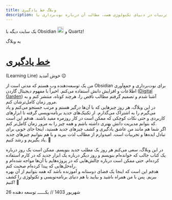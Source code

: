 ```yaml
---
title: وبلاگ خط یادگیری
description: وبلاگ خط یادگیری، فضایی برای تبادل ایده‌ها و تجربیات در دنیای تکنولوژی هست، مطالب آن درباره نوت‌برداری با Obsidian، Quartz،  دیجیتال گاردن، تکنیک‌های برنامه‌نویسی و ابزارهای کاربردی است. 🌱🚀
---
```


یک سایت دیگه با Obsidian <img src="https://upload.wikimedia.org/wikipedia/commons/1/10/2023_Obsidian_logo.svg"
width="20px" height="20px" style="margin:0;">
و Quartz!
<p class="c-inline">
به وبلاگ 
</p>
<h1 class="c-h1-inline" style="color:#4F6F52;">
<a href="https://learningline.ir/" target="_blank">خط یادگیری</a>
</h1>
(Learning Line) خوش آمدید 😉 
<br/>

من یک توسعه‌دهنده وب هستم که مدتی است از Obsidian برای نوت‌برداری و جمع‌آوری اطلاعات و افزایش دانش استفاده می‌کنم. اخیراً با مفهوم دیجیتال گاردن ([Digital Garden](https://ifard.ir/digital-garden)) آشنا شدم و تصمیم گرفتم مطالب ناقص را، هرچند کوتاه، منتشر کنم و به مرور زمان کامل‌ترشان کنم.
<br/>
در این وبلاگ، هر روز چیزهایی که با آن‌ها درگیر هستم و مرتب جستجو می‌کنم و یاد می‌گیرم را به اشتراک می‌گذارم. از تکنیک‌های جدید برنامه‌نویسی گرفته تا ابزارهای کاربردی و حتی نکات کوچکی که ممکن است در کار روزمره مفید باشند. هدفم این است که بتوانم مدیریت دانش بهتری داشته باشم و همه چیز را به مرور زمان کامل‌تر کنم.
<br/>
اگر شما هم مانند من عاشق یادگیری و کشف چیزهای جدید هستید، اینجا جای خوبی برای تبادل ایده‌ها و تجربیات است. امیدوارم از مطالب لذت ببرید و با هم بتوانیم چیزهای جدید یاد بگیریم و رشد کنیم. 🌱
<br/>

در این وبلاگ، سعی می‌کنم هر روز یک مطلب جدید بنویسم. ممکن است یک روز درباره یک کتاب جالب که خوانده‌ام بنویسم و روز دیگر درباره یک ابزار جدید که در کارم استفاده کرده‌ام. حتی ممکن است درباره چالش‌هایی که در پروژه‌هایم با آن‌ها مواجه شده‌ام و راه‌حل‌هایی که پیدا کرده‌ام صحبت کنم. 
<br/>
هدفم این است که اینجا یک فضای دوستانه و آموزنده باشد که همه بتوانیم از آن بهره ببریم. پس با من همراه باشید و بیایید با هم دنیای برنامه‌نویسی و تکنولوژی را کشف کنیم! 🚀
<br/>

26 شهریور 1403  //  یکــــــ توسعه دهنده